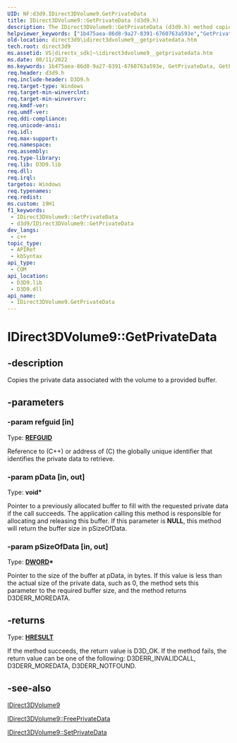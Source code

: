 ```yaml
---
UID: NF:d3d9.IDirect3DVolume9.GetPrivateData
title: IDirect3DVolume9::GetPrivateData (d3d9.h)
description: The IDirect3DVolume9::GetPrivateData (d3d9.h) method copies the private data associated with the volume to a provided buffer.
helpviewer_keywords: ["1b475aea-86d8-9a27-8391-6760763a593e","GetPrivateData","GetPrivateData method [Direct3D 9]","GetPrivateData method [Direct3D 9]","IDirect3DVolume9 interface","IDirect3DVolume9 interface [Direct3D 9]","GetPrivateData method","IDirect3DVolume9.GetPrivateData","IDirect3DVolume9::GetPrivateData","d3d9helper/IDirect3DVolume9::GetPrivateData","direct3d9.idirect3dvolume9__getprivatedata"]
old-location: direct3d9\idirect3dvolume9__getprivatedata.htm
tech.root: direct3d9
ms.assetid: VS|directx_sdk|~\idirect3dvolume9__getprivatedata.htm
ms.date: 08/11/2022
ms.keywords: 1b475aea-86d8-9a27-8391-6760763a593e, GetPrivateData, GetPrivateData method [Direct3D 9], GetPrivateData method [Direct3D 9],IDirect3DVolume9 interface, IDirect3DVolume9 interface [Direct3D 9],GetPrivateData method, IDirect3DVolume9.GetPrivateData, IDirect3DVolume9::GetPrivateData, d3d9helper/IDirect3DVolume9::GetPrivateData, direct3d9.idirect3dvolume9__getprivatedata
req.header: d3d9.h
req.include-header: D3D9.h
req.target-type: Windows
req.target-min-winverclnt: 
req.target-min-winversvr: 
req.kmdf-ver: 
req.umdf-ver: 
req.ddi-compliance: 
req.unicode-ansi: 
req.idl: 
req.max-support: 
req.namespace: 
req.assembly: 
req.type-library: 
req.lib: D3D9.lib
req.dll: 
req.irql: 
targetos: Windows
req.typenames: 
req.redist: 
ms.custom: 19H1
f1_keywords:
 - IDirect3DVolume9::GetPrivateData
 - d3d9/IDirect3DVolume9::GetPrivateData
dev_langs:
 - c++
topic_type:
 - APIRef
 - kbSyntax
api_type:
 - COM
api_location:
 - D3D9.lib
 - D3D9.dll
api_name:
 - IDirect3DVolume9.GetPrivateData
---
```


# IDirect3DVolume9::GetPrivateData


## -description

Copies the private data associated with the volume to a provided buffer.

## -parameters

### -param refguid [in]

Type: <b><a href="/openspecs/windows_protocols/ms-oaut/6e7d7108-c213-40bc-8294-ac13fe68fd50">REFGUID</a></b>

Reference to (C++) or address of (C) the globally unique identifier that identifies the private data to retrieve.

### -param pData [in, out]

Type: <b>void*</b>

Pointer to a previously allocated buffer to fill with the requested private data if the call succeeds. The application calling this method is responsible for allocating and releasing this buffer. If this parameter is <b>NULL</b>, this method will return the buffer size in pSizeOfData.

### -param pSizeOfData [in, out]

Type: <b><a href="/windows/desktop/WinProg/windows-data-types">DWORD</a>*</b>

Pointer to the size of the buffer at 
    pData, in bytes. If this value is less than the actual size of the private data, such as 0, the method sets this parameter to the required buffer size, and the method returns D3DERR_MOREDATA.

## -returns

Type: <b><a href="/windows/win32/com/structure-of-com-error-codes">HRESULT</a></b>

If the method succeeds, the return value is D3D_OK. If the method fails, the return value can be one of the following: D3DERR_INVALIDCALL, D3DERR_MOREDATA, D3DERR_NOTFOUND.

## -see-also

<a href="/windows/desktop/api/d3d9helper/nn-d3d9helper-idirect3dvolume9">IDirect3DVolume9</a>



<a href="/windows/desktop/api/d3d9helper/nf-d3d9helper-idirect3dvolume9-freeprivatedata">IDirect3DVolume9::FreePrivateData</a>



<a href="/windows/desktop/api/d3d9helper/nf-d3d9helper-idirect3dvolume9-setprivatedata">IDirect3DVolume9::SetPrivateData</a>
